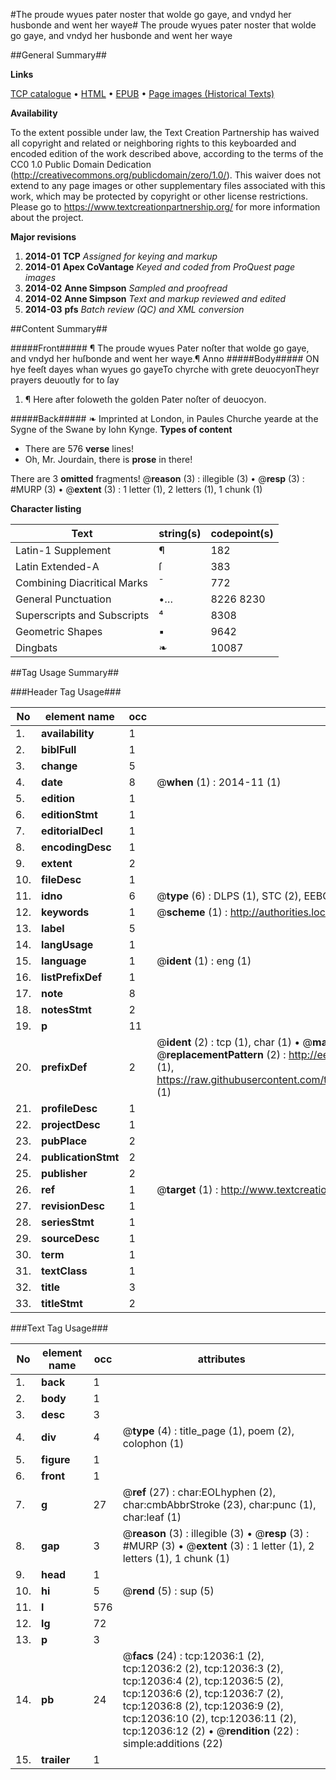 #The proude wyues pater noster that wolde go gaye, and vndyd her husbonde and went her waye#
The proude wyues pater noster that wolde go gaye, and vndyd her husbonde and went her waye

##General Summary##

**Links**

[TCP catalogue](http://www.ota.ox.ac.uk/tcp/)  • 
[HTML](http://tei.it.ox.ac.uk/tcp/Texts-HTML/free/B16/B16427.html)  • 
[EPUB](http://tei.it.ox.ac.uk/tcp/Texts-EPUB/free/B16/B16427.epub) • 
[Page images (Historical Texts)](https://historicaltexts.jisc.ac.uk/eebo-99847030e)

**Availability**

To the extent possible under law, the Text Creation Partnership has waived all copyright and related or neighboring rights to this keyboarded and encoded edition of the work described above, according to the terms of the CC0 1.0 Public Domain Dedication (http://creativecommons.org/publicdomain/zero/1.0/). This waiver does not extend to any page images or other supplementary files associated with this work, which may be protected by copyright or other license restrictions. Please go to https://www.textcreationpartnership.org/ for more information about the project.

**Major revisions**

1. __2014-01__ __TCP__ *Assigned for keying and markup*
1. __2014-01__ __Apex CoVantage__ *Keyed and coded from ProQuest page images*
1. __2014-02__ __Anne Simpson__ *Sampled and proofread*
1. __2014-02__ __Anne Simpson__ *Text and markup reviewed and edited*
1. __2014-03__ __pfs__ *Batch review (QC) and XML conversion*

##Content Summary##

#####Front#####
 ¶ The proude wyues Pater noſter that wolde go gaye, and vndyd her huſbonde and went her waye.¶ Anno
#####Body#####
ON hye feeſt dayes whan wyues go gayeTo chyrche with grete deuocyonTheyr prayers deuoutly for to ſay
1. ¶ Here after foloweth the golden Pater noſter of deuocyon.

#####Back#####
❧ Imprinted at London, in Paules Churche yearde at the Sygne of the Swane by Iohn Kynge.
**Types of content**

  * There are 576 **verse** lines!
  * Oh, Mr. Jourdain, there is **prose** in there!

There are 3 **omitted** fragments! 
 @__reason__ (3) : illegible (3)  •  @__resp__ (3) : #MURP (3)  •  @__extent__ (3) : 1 letter (1), 2 letters (1), 1 chunk (1)

**Character listing**


|Text|string(s)|codepoint(s)|
|---|---|---|
|Latin-1 Supplement|¶|182|
|Latin Extended-A|ſ|383|
|Combining             Diacritical Marks|̄|772|
|General Punctuation|•…|8226 8230|
|Superscripts             and Subscripts|⁴|8308|
|Geometric Shapes|▪|9642|
|Dingbats|❧|10087|

##Tag Usage Summary##

###Header Tag Usage###

|No|element name|occ|attributes|
|---|---|---|---|
|1.|__availability__|1||
|2.|__biblFull__|1||
|3.|__change__|5||
|4.|__date__|8| @__when__ (1) : 2014-11 (1)|
|5.|__edition__|1||
|6.|__editionStmt__|1||
|7.|__editorialDecl__|1||
|8.|__encodingDesc__|1||
|9.|__extent__|2||
|10.|__fileDesc__|1||
|11.|__idno__|6| @__type__ (6) : DLPS (1), STC (2), EEBO-CITATION (1), PROQUEST (1), VID (1)|
|12.|__keywords__|1| @__scheme__ (1) : http://authorities.loc.gov/ (1)|
|13.|__label__|5||
|14.|__langUsage__|1||
|15.|__language__|1| @__ident__ (1) : eng (1)|
|16.|__listPrefixDef__|1||
|17.|__note__|8||
|18.|__notesStmt__|2||
|19.|__p__|11||
|20.|__prefixDef__|2| @__ident__ (2) : tcp (1), char (1)  •  @__matchPattern__ (2) : ([0-9\-]+):([0-9IVX]+) (1), (.+) (1)  •  @__replacementPattern__ (2) : http://eebo.chadwyck.com/downloadtiff?vid=$1&page=$2 (1), https://raw.githubusercontent.com/textcreationpartnership/Texts/master/tcpchars.xml#$1 (1)|
|21.|__profileDesc__|1||
|22.|__projectDesc__|1||
|23.|__pubPlace__|2||
|24.|__publicationStmt__|2||
|25.|__publisher__|2||
|26.|__ref__|1| @__target__ (1) : http://www.textcreationpartnership.org/docs/. (1)|
|27.|__revisionDesc__|1||
|28.|__seriesStmt__|1||
|29.|__sourceDesc__|1||
|30.|__term__|1||
|31.|__textClass__|1||
|32.|__title__|3||
|33.|__titleStmt__|2||


###Text Tag Usage###

|No|element name|occ|attributes|
|---|---|---|---|
|1.|__back__|1||
|2.|__body__|1||
|3.|__desc__|3||
|4.|__div__|4| @__type__ (4) : title_page (1), poem (2), colophon (1)|
|5.|__figure__|1||
|6.|__front__|1||
|7.|__g__|27| @__ref__ (27) : char:EOLhyphen (2), char:cmbAbbrStroke (23), char:punc (1), char:leaf (1)|
|8.|__gap__|3| @__reason__ (3) : illegible (3)  •  @__resp__ (3) : #MURP (3)  •  @__extent__ (3) : 1 letter (1), 2 letters (1), 1 chunk (1)|
|9.|__head__|1||
|10.|__hi__|5| @__rend__ (5) : sup (5)|
|11.|__l__|576||
|12.|__lg__|72||
|13.|__p__|3||
|14.|__pb__|24| @__facs__ (24) : tcp:12036:1 (2), tcp:12036:2 (2), tcp:12036:3 (2), tcp:12036:4 (2), tcp:12036:5 (2), tcp:12036:6 (2), tcp:12036:7 (2), tcp:12036:8 (2), tcp:12036:9 (2), tcp:12036:10 (2), tcp:12036:11 (2), tcp:12036:12 (2)  •  @__rendition__ (22) : simple:additions (22)|
|15.|__trailer__|1||
